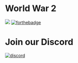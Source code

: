 # World War 2
![](https://puu.sh/wFD0e/b3099eccb1.jpg)
[![forthebadge](http://forthebadge.com/images/badges/60-percent-of-the-time-works-every-time.svg)](http://forthebadge.com)
# Join our Discord
[![discord](https://discordapp.com/api/guilds/331613189462556672/widget.png)](https://discord.gg/5nED5wA)
